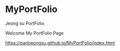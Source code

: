 # MyPortFolio
Jeong su PortFolio

Welcome My PortFolio Page

https://parkjeongsu.github.io/MyPortFolio/index.html
